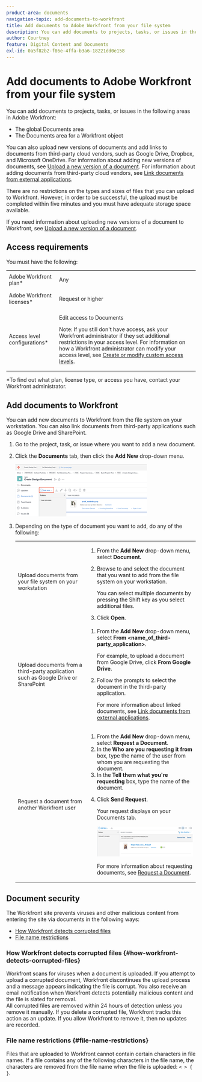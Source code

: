 ```yaml
---
product-area: documents
navigation-topic: add-documents-to-workfront
title: Add documents to Adobe Workfront from your file system
description: You can add documents to projects, tasks, or issues in the following areas in Adobe Workfront - EDIT ME.
author: Courtney
feature: Digital Content and Documents
exl-id: 0a5f82b2-f86e-4ffa-b3a6-18221dd0e158
---
```

# Add documents to Adobe Workfront from your file system

You can add documents to projects, tasks, or issues in the following areas in Adobe Workfront:

* The global Documents area 
* The Documents area for a Workfront object

You can also upload new versions of documents and add links to documents from third-party cloud vendors, such as Google Drive, Dropbox, and Microsoft OneDrive. For information about adding new versions of documents, see [Upload a new version of a document](../../documents/managing-documents/upload-new-document-version.md). For information about adding documents from third-party cloud vendors, see [Link documents from external applications](../../documents/adding-documents-to-workfront/link-documents-from-external-apps.md).

There are no restrictions on the types and sizes of files that you can upload to Workfront. However, in order to be successful, the upload must be completed within five minutes and you must have adequate storage space available.

If you need information about uploading new versions of a document to Workfront, see [Upload a new version of a document](../../documents/managing-documents/upload-new-document-version.md).

## Access requirements

You must have the following:

<table style="table-layout:auto"> 
 <col> 
 <col> 
 <tbody> 
  <tr> 
   <td role="rowheader">Adobe Workfront plan*</td> 
   <td> <p> Any</p> </td> 
  </tr> 
  <tr> 
   <td role="rowheader">Adobe Workfront licenses*</td> 
   <td> <p>Request or higher</p> </td> 
  </tr> 
  <tr> 
   <td role="rowheader">Access level configurations*</td> 
   <td> <p>Edit access to Documents</p> <p>Note: If you still don't have access, ask your Workfront administrator if they set additional restrictions in your access level. For information on how a Workfront administrator can modify your access level, see <a href="../../administration-and-setup/add-users/configure-and-grant-access/create-modify-access-levels.md" class="MCXref xref">Create or modify custom access levels</a>.</p> </td> 
  </tr> 
 </tbody> 
</table>

&#42;To find out what plan, license type, or access you have, contact your Workfront administrator.

## Add documents to Workfront

You can add new documents to Workfront from the file system on your workstation. You can also link documents from third-party applications such as Google Drive and SharePoint.

1. Go to the project, task, or issue where you want to add a new document.
1. Click the **Documents**&nbsp;tab, then click the **Add New** drop-down menu.

   ![](assets/add-new-350x138.png)

1. Depending on the type of document you want to add, do any of the following: 

   <table style="table-layout:auto"> 
    <col> 
    <col> 
    <tbody> 
     <tr> 
      <td role="rowheader">Upload documents from your file system on your workstation</td> 
      <td> 
       <ol> 
        <li value="1">From the <strong>Add New</strong> drop-down menu, select&nbsp;<strong>Document.</strong></li> 
        <li value="2"> <p>Browse to and select the document that you want to add from the file system on your workstation.<br></p> <p>You can select multiple documents by pressing the Shift key as you select additional files.</p> </li> 
        <li value="3">Click <strong>Open</strong>.</li> 
       </ol> </td> 
     </tr> 
     <tr> 
      <td role="rowheader">Upload documents from&nbsp;a third-party application such as Google Drive or SharePoint</td> 
      <td> 
       <ol> 
        <li value="1"> <p>From the <strong>Add New</strong> drop-down menu, select&nbsp;<strong>From &lt;name_of_third-party_application&gt;</strong>.</p> <p>For example, to upload a document from Google Drive, click <strong>From Google Drive</strong>.</p> </li> 
        <li value="2"> <p>Follow the prompts to select the document in the third-party application.<br></p> <p>For more information about linked documents, see <a href="../../documents/adding-documents-to-workfront/link-documents-from-external-apps.md" class="MCXref xref">Link documents from external applications</a>.</p> </li> 
       </ol> </td> 
     </tr> 
     <tr> 
      <td role="rowheader">Request a document from another Workfront user</td> 
      <td> 
       <ol> 
        <li value="1">From the <strong>Add New</strong> drop-down menu, select&nbsp;<strong>Request a Document</strong>.</li> 
        <li value="2">In the <strong>Who are you requesting it from</strong> box, type the name of the user from whom you are requesting the document.</li> 
        <li value="3">In the <strong>Tell them what you're requesting</strong> box, type the name of the document.</li> 
        <li value="4"> <p>Click <strong>Send Request</strong>.</p> <p>Your request displays on your Documents tab.</p> <p> <img src="assets/request-a-document-350x110.png" style="width: 350;height: 110;" data-mc-conditions="QuicksilverOrClassic.Quicksilver"> </p> <p>For more information about requesting documents, see <a href="../../documents/adding-documents-to-workfront/request-a-document.md" class="MCXref xref">Request a Document</a>.</p> </li> 
       </ol> </td> 
     </tr> 
    </tbody> 
   </table>

## Document security

The Workfront site prevents viruses and other malicious content from entering the site via documents&nbsp;in the following ways:

* [How Workfront detects corrupted files](#how-workfront-detects-corrupted-files) 
* [File name restrictions](#file-name-restrictions)

### How Workfront detects corrupted files {#how-workfront-detects-corrupted-files}

Workfront scans for viruses when a document is uploaded. If you attempt to upload a corrupted document, Workfront discontinues the upload process and a message appears&nbsp;indicating the file is corrupt. You also receive an email notification when Workfront detects potentially malicious content and the file is slated for removal.  
All corrupted files are removed within 24 hours of detection unless you remove it manually. If you delete a corrupted file, Workfront tracks this action as an update. If you allow Workfront to remove it, then no updates are recorded.

### File name restrictions {#file-name-restrictions}

Files that are uploaded to Workfront cannot contain certain characters in file names. If a file contains any of the following characters in the file name, the characters are removed from the file name when the file is uploaded: `< > { }`.
